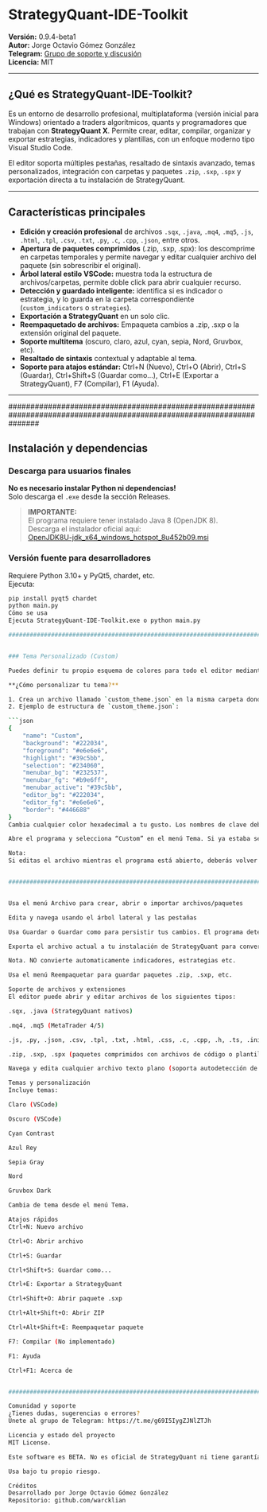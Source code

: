 # StrategyQuant-IDE-Toolkit

**Versión:** 0.9.4-beta1  
**Autor:** Jorge Octavio Gómez González  
**Telegram:** [Grupo de soporte y discusión](https://t.me/g69I5IygZJNlZTJh)  
**Licencia:** MIT

---

## ¿Qué es StrategyQuant-IDE-Toolkit?

Es un entorno de desarrollo profesional, multiplataforma (versión inicial para Windows) orientado a traders algorítmicos, quants y programadores que trabajan con **StrategyQuant X**. Permite crear, editar, compilar, organizar y exportar estrategias, indicadores y plantillas, con un enfoque moderno tipo Visual Studio Code. 

El editor soporta múltiples pestañas, resaltado de sintaxis avanzado, temas personalizados, integración con carpetas y paquetes `.zip`, `.sxp`, `.spx` y exportación directa a tu instalación de StrategyQuant.

---

## Características principales

- **Edición y creación profesional** de archivos `.sqx`, `.java`, `.mq4`, `.mq5`, `.js`, `.html`, `.tpl`, `.csv`, `.txt`, `.py`, `.c`, `.cpp`, `.json`, entre otros.
- **Apertura de paquetes comprimidos** (.zip, .sxp, .spx): los descomprime en carpetas temporales y permite navegar y editar cualquier archivo del paquete (sin sobrescribir el original).
- **Árbol lateral estilo VSCode:** muestra toda la estructura de archivos/carpetas, permite doble click para abrir cualquier recurso.
- **Detección y guardado inteligente:** identifica si es indicador o estrategia, y lo guarda en la carpeta correspondiente (`custom_indicators` o `strategies`).
- **Exportación a StrategyQuant** en un solo clic.
- **Reempaquetado de archivos:** Empaqueta cambios a .zip, .sxp o la extensión original del paquete.
- **Soporte multitema** (oscuro, claro, azul, cyan, sepia, Nord, Gruvbox, etc).
- **Resaltado de sintaxis** contextual y adaptable al tema.
- **Soporte para atajos estándar:** Ctrl+N (Nuevo), Ctrl+O (Abrir), Ctrl+S (Guardar), Ctrl+Shift+S (Guardar como...), Ctrl+E (Exportar a StrategyQuant), F7 (Compilar), F1 (Ayuda).

---

#######################################################################################################################

## Instalación y dependencias

### Descarga para usuarios finales

**No es necesario instalar Python ni dependencias!**  
Solo descarga el `.exe` desde la sección Releases.

> **IMPORTANTE:**  
> El programa requiere tener instalado Java 8 (OpenJDK 8).  
> Descarga el instalador oficial aquí:  
> [OpenJDK8U-jdk_x64_windows_hotspot_8u452b09.msi](https://github.com/adoptium/temurin8-binaries/releases)

### Versión fuente para desarrolladores

Requiere Python 3.10+ y PyQt5, chardet, etc.  
Ejecuta:

```bash
pip install pyqt5 chardet
python main.py
Cómo se usa
Ejecuta StrategyQuant-IDE-Toolkit.exe o python main.py

#######################################################################################################################


### Tema Personalizado (Custom)

Puedes definir tu propio esquema de colores para todo el editor mediante un archivo externo llamado `custom_theme.json`. Si seleccionas el tema **Custom** desde el menú de temas, el programa leerá y aplicará automáticamente tus preferencias de color.

**¿Cómo personalizar tu tema?**

1. Crea un archivo llamado `custom_theme.json` en la misma carpeta donde está el `.exe` (o `main.py` si usas la versión fuente).
2. Ejemplo de estructura de `custom_theme.json`:

```json
{
    "name": "Custom",
    "background": "#222034",
    "foreground": "#e6e6e6",
    "highlight": "#39c5bb",
    "selection": "#234060",
    "menubar_bg": "#232537",
    "menubar_fg": "#b9e6ff",
    "menubar_active": "#39c5bb",
    "editor_bg": "#222034",
    "editor_fg": "#e6e6e6",
    "border": "#446688"
}
Cambia cualquier color hexadecimal a tu gusto. Los nombres de clave deben coincidir con los usados en el ejemplo.

Abre el programa y selecciona “Custom” en el menú Tema. Si ya estaba seleccionado, vuelve a elegirlo para recargar los cambios.

Nota:
Si editas el archivo mientras el programa está abierto, deberás volver a seleccionar el tema "Custom" en el menú para refrescarlo.


#######################################################################################################################


Usa el menú Archivo para crear, abrir o importar archivos/paquetes

Edita y navega usando el árbol lateral y las pestañas

Usa Guardar o Guardar como para persistir tus cambios. El programa detecta automáticamente la carpeta de destino para estrategias o indicadores.

Exporta el archivo actual a tu instalación de StrategyQuant para convertir a otros formatos (MQL4, MQL5, NinjaTrader, etc)

Nota. NO convierte automaticamente indicadores, estrategias etc.

Usa el menú Reempaquetar para guardar paquetes .zip, .sxp, etc.

Soporte de archivos y extensiones
El editor puede abrir y editar archivos de los siguientes tipos:

.sqx, .java (StrategyQuant nativos)

.mq4, .mq5 (MetaTrader 4/5)

.js, .py, .json, .csv, .tpl, .txt, .html, .css, .c, .cpp, .h, .ts, .ini, .md, .xml, .tpl, .mql, .mqh

.zip, .sxp, .spx (paquetes comprimidos con archivos de código o plantillas)

Navega y edita cualquier archivo texto plano (soporta autodetección de encoding con chardet)

Temas y personalización
Incluye temas:

Claro (VSCode)

Oscuro (VSCode)

Cyan Contrast

Azul Rey

Sepia Gray

Nord

Gruvbox Dark

Cambia de tema desde el menú Tema.

Atajos rápidos
Ctrl+N: Nuevo archivo

Ctrl+O: Abrir archivo

Ctrl+S: Guardar

Ctrl+Shift+S: Guardar como...

Ctrl+E: Exportar a StrategyQuant

Ctrl+Shift+O: Abrir paquete .sxp

Ctrl+Alt+Shift+O: Abrir ZIP

Ctrl+Alt+Shift+E: Reempaquetar paquete

F7: Compilar (No implementado)

F1: Ayuda

Ctrl+F1: Acerca de


#######################################################################################################################

Comunidad y soporte
¿Tienes dudas, sugerencias o errores?
Únete al grupo de Telegram: https://t.me/g69I5IygZJNlZTJh

Licencia y estado del proyecto
MIT License.

Este software es BETA. No es oficial de StrategyQuant ni tiene garantía de funcionamiento para usos críticos en producción.

Usa bajo tu propio riesgo.

Créditos
Desarrollado por Jorge Octavio Gómez González
Repositorio: github.com/warcklian

